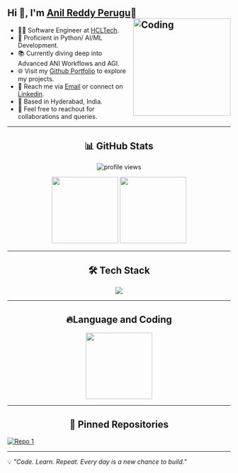 ## Hi 👋, I'm [Anil Reddy Perugu](https://github.com/anilreddyperugu1/anilreddyperugu1)💝<img align="right" alt="Coding" width="220" src="https://user-images.githubusercontent.com/74038190/218265814-3084a4ba-809c-4135-afc0-8685d0f634b3.gif">


* 🧑‍💻 Software Engineer at [HCLTech](https://www.hcltech.com/).                                                                                                      
* 🐍 Proficient in Python/ AI/ML Development.                                                                                                                
* 📚 Currently diving deep into Advanced ANI Workflows and AGI.                                                                                               
* 🌐 Visit my [Github Portfolio](https://github.com/anilreddyperugu1?tab=repositories) to explore my projects.                                                
* 📧 Reach me via [Email](peruguanilreddy6@gmail.com) or connect on [Linkedin](https://www.linkedin.com/in/anil-reddy-perugu-aa8a0a36b/).
* 📍 Based in Hyderabad, India.                  
* 🚀 Feel free to reachout for collaborations and queries.

---


<div align='center'>
  
## 📊 GitHub Stats    

</div>
<p align='center'>
  <img align="center" src="https://komarev.com/ghpvc/?username=anilreddyperugu1&label=Profile%20views&color=0e75b6&style=flat" alt="profile views" />
<p align="center">
  <img height="150" src="https://github-readme-stats.vercel.app/api?username=anilreddyperugu1&show_icons=true&theme=radical" />
  <img height="150" src="https://github-readme-streak-stats.herokuapp.com/?user=anilreddyperugu1&theme=radical" />


---

<div align="center">
  
## 🛠️ Tech Stack 

</div>
<p align="center">
  <a href="https://skillicons.dev">
    <img src="https://skillicons.dev/icons?i=python,ai,tensorflow,html,css,flask,mysql,git,github,sqlite,vscode" />
  </a>
</p>


---

<div align="center">

  ## 🔥Language and Coding
  
<p align='center'>
  <img height="150" src="https://github-readme-stats.vercel.app/api/top-langs/?username=anilreddyperugu1&layout=compact&theme=radical" />
</div>

---

<div align="center">

  ## 📌 Pinned Repositories
  
</div>

[![Repo 1](https://github-readme-stats.vercel.app/api/pin/?username=anilreddyperugu1&repo=ML-Projects&theme=tokyonight)](https://github.com/anilreddyperugu1/ML-Projects)


---

💡 *"Code. Learn. Repeat. Every day is a new chance to build."*
